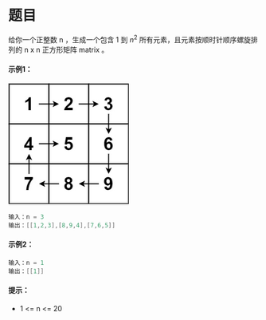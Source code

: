 # 题目
给你一个正整数 n ，生成一个包含 1 到 $n^2$ 所有元素，且元素按顺时针顺序螺旋排列的 n x n 正方形矩阵 matrix 。

#### 示例1：
![图片](../Images/0054.jpg)
```c++
输入：n = 3
输出：[[1,2,3],[8,9,4],[7,6,5]]
```

#### 示例2：

```c++
输入：n = 1
输出：[[1]]
```

#### 提示：

* 1 <= n <= 20